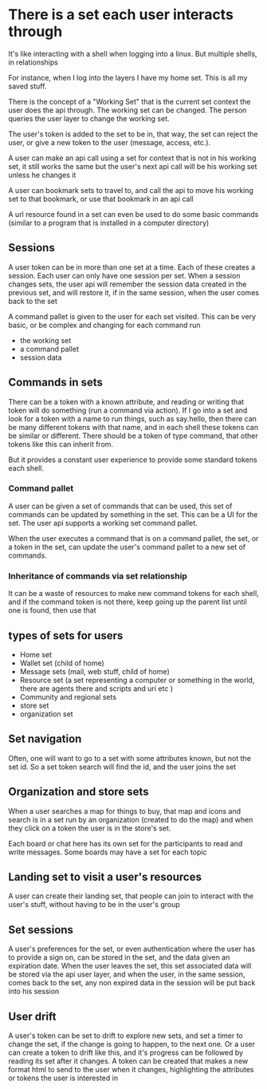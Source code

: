 # There is a set each user interacts through

It's like interacting with a shell when logging into a linux. But multiple shells, in relationships

For instance, when I log into the layers I have my home set. This is all my saved stuff.

There is the concept of a "Working Set" that is the current set context the user does the api through. The working set can be changed.
The person queries the user layer to change the working set. 

The user's token is added to the set to be in, that way, the set can reject the user, or give a new token to the user (message, access, etc.).

A user can make an api call using a set for context that is not in his working set, it still works the same but the user's next api call will be his working set unless he changes it

A user can bookmark sets to travel to, and call the api to move his working set to that bookmark, or use that bookmark in an api call

A url resource found in a set can even be used to do some basic commands (similar to a program that is installed in a computer directory)

## Sessions

A user token can be in more than one set at a time. Each of these creates a session. Each user can only have one session per set.
When a session changes sets, the user api will remember the session data created in the previous set, and will restore it, if in the same session, when the user comes back to the set

A command pallet is given to the user for each set visited. This can be very basic, or be complex and changing for each command run

* the working set
* a command pallet
* session data

## Commands in sets

There can be a token with a known attribute, and reading or writing that token will do something (run a command via action).
If I go into a set and look for a token with a name to run things, such as say.hello, then there can be many different tokens with that name,
and in each shell these tokens can be similar or different. There should be a token of type command, that other tokens like this can inherit from.

But it provides a constant user experience to provide some standard tokens each shell.

### Command pallet

A user can be given a set of commands that can be used, this set of commands can be updated by something in the set. 
This can be a UI for the set. The user api supports a working set command pallet.

When the user executes a command that is on a command pallet, the set, or a token in the set, can update the user's command pallet to a new set of commands.

### Inheritance of commands via set relationship

It can be a waste of resources to make new command tokens for each shell, 
and if the command token is not there, keep going up the parent list until one is found, then use that

## types of sets for users

* Home set
* Wallet set (child of home)
* Message sets (mail, web stuff, child of home)
* Resource set (a set representing a computer or something in the world, there are agents there and scripts and uri etc )
* Community and regional sets
* store set
* organization set

## Set navigation

Often, one will want to go to a set with some attributes known, but not the set id. So a set token search will find the id, and the user joins the set

## Organization and store sets

When a user searches a map for things to buy, that map and icons and search is in a set run by an organization (created to do the map) and when they click on a token the user is in the store's set.

Each board or chat here has its own set for the participants to read and write messages. Some boards may have a set for each topic

## Landing set to visit a user's resources

A user can create their landing set, that people can join to interact with the user's stuff, without having to be in the user's group


## Set sessions

A user's preferences for the set, or even authentication where the user has to provide a sign on, can be stored in the set, and the data given an expiration date.
When the user leaves the set, this set associated data will be stored via the api user layer, and when the user, in the same session, comes back to the set, any non expired data in the session will be
put back into his session

## User drift

A user's token can be set to drift to explore new sets, and set a timer to change the set, if the change is going to happen, to the next one.
Or a user can create a token to drift like this, and it's progress can be followed by reading its set after it changes.
A token can be created that makes a new format html to send to the user when it changes, highlighting the attributes or tokens the user is interested in